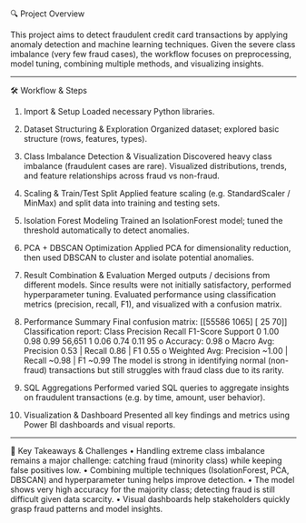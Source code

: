 🔍 Project Overview

This project aims to detect fraudulent credit card transactions by applying anomaly detection and machine learning techniques. Given the severe class imbalance (very few fraud cases), the workflow focuses on preprocessing, model tuning, combining multiple methods, and visualizing insights.
________________________________________
🛠 Workflow & Steps
1. Import & Setup
Loaded necessary Python libraries.

2. Dataset Structuring & Exploration
Organized dataset; explored basic structure (rows, features, types).

3. Class Imbalance Detection & Visualization
Discovered heavy class imbalance (fraudulent cases are rare).
Visualized distributions, trends, and feature relationships across fraud vs non-fraud.

4. Scaling & Train/Test Split
Applied feature scaling (e.g. StandardScaler / MinMax) and split data into training and testing sets.

5. Isolation Forest Modeling
Trained an IsolationForest model; tuned the threshold automatically to detect anomalies.

6. PCA + DBSCAN Optimization
Applied PCA for dimensionality reduction, then used DBSCAN to cluster and isolate potential anomalies.

7. Result Combination & Evaluation
   Merged outputs / decisions from different models.
   Since results were not initially satisfactory, performed hyperparameter tuning.
   Evaluated performance using classification metrics (precision, recall, F1), and visualized with a confusion matrix.

8. Performance Summary
Final confusion matrix:
     [[55586  1065]
     [   25    70]]
Classification report:
Class	Precision	Recall	F1-Score	Support
0	    1.00	      0.98	  0.99	  56,651
1	    0.06	      0.74	  0.11	  95
o	Accuracy: 0.98
o	Macro Avg: Precision 0.53 | Recall 0.86 | F1 0.55
o	Weighted Avg: Precision ~1.00 | Recall ~0.98 | F1 ~0.99
The model is strong in identifying normal (non-fraud) transactions but still struggles with fraud class due to its rarity.

9. SQL Aggregations
   Performed varied SQL queries to aggregate insights on fraudulent transactions (e.g. by time, amount, user behavior).

10. Visualization & Dashboard
Presented all key findings and metrics using Power BI dashboards and visual reports.
________________________________________
📌 Key Takeaways & Challenges
•	Handling extreme class imbalance remains a major challenge: catching fraud (minority class) while keeping false positives low.
•	Combining multiple techniques (IsolationForest, PCA, DBSCAN) and hyperparameter tuning helps improve detection.
•	The model shows very high accuracy for the majority class; detecting fraud is still difficult given data scarcity.
•	Visual dashboards help stakeholders quickly grasp fraud patterns and model insights.

